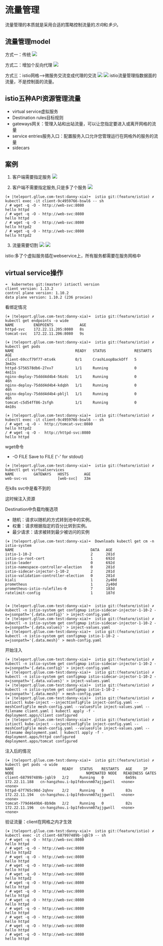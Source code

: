 # 流量管理
流量管理的本质就是采用合适的策略控制流量的*方向*和*多少*。

## 流量管理model
方式一：传统
![](.02_virtual_service_images/trafic_model1.png)

方式二：增加个反向代理
![](.02_virtual_service_images/trafic_model2.png)

方式三：istio网格-->微服务交流变成代理的交流
![](.02_virtual_service_images/trafic_model3.png)
![](.02_virtual_service_images/trafic_model4.png)
istio流量管理指数据面的流量，不是控制面的流量。


## istio五种API资源管理流量
- virtual service虚拟服务
- Destination rules目标规则
- gateways网关：管理入站和出站流量，可以让您指定要进入或离开网格的流量
- service entries服务入口：配置服务入口允许您管理运行在网格外的服务的流量
- sidecars

## 案例
1. 客户端需要指定服务
![](.02_virtual_service_images/example1.png)
   
2. 客户端不需要指定服务,只是多了个服务
![](.02_virtual_service_images/example2.png)

   
```shell
(⎈ |teleport.gllue.com-test:danny-xia)➜  istio git:(feature/istio) ✗ kubectl exec -it client-9c4959766-bswl6 -- sh
/ # wget -q -O - http://web-svc:8080
hello httpd
/ # wget -q -O - http://web-svc:8080
hello httpd
/ # wget -q -O - http://web-svc:8080
hello httpd2
/ # wget -q -O - http://web-svc:8080
hello httpd2

```
   
3. 流量需要切割
![](.02_virtual_service_images/example3.png)
![](.02_virtual_service_images/example4.png)

istio:多了个虚拟服务插在webservice上，所有服务都需要在服务网格中


## virtual service操作
```shell
➜  kubernetes git:(master) istioctl version
client version: 1.13.2
control plane version: 1.10.2
data plane version: 1.10.2 (236 proxies)
```

看绑定情况
```shell
(⎈ |teleport.gllue.com-test:danny-xia)➜  istio git:(feature/istio) ✗ kubectl get endpoints -o wide        
NAME         ENDPOINTS            AGE
httpd-svc    172.22.11.205:8080   8s
tomcat-svc   172.22.11.206:8080   9s

```

```shell
(⎈ |teleport.gllue.com-test:danny-xia)➜  istio git:(feature/istio) ✗ kubectl get pods                     
NAME                            READY   STATUS             RESTARTS   AGE
client-69ccf79f77-mts4k         0/1     CrashLoopBackOff   5          3m43s
httpd-5756578db6-27xv7          1/1     Running            0          4m11s
nginx-deploy-75ddd4d4b4-56zdc   1/1     Running            0          46h
nginx-deploy-75ddd4d4b4-kdqbh   1/1     Running            0          46h
nginx-deploy-75ddd4d4b4-pbljl   1/1     Running            0          46h
tomcat-c5d54ff86-2sfgh          1/1     Running            0          4m10s

(⎈ |teleport.gllue.com-test:danny-xia)➜  istio git:(feature/istio) ✗ kubectl exec -it client-9c4959766-bswl6 -- sh
/ # wget -q -O -  http://tomcat-svc:8080
hello httpd2
/ # wget -q -O -  http://httpd-svc:8080
hello httpd

```
wget命令
* -O FILE         Save to FILE ('-' for stdout)

```shell
(⎈ |teleport.gllue.com-test:danny-xia)➜  istio git:(feature/istio) ✗ kubectl get virtualservices
NAME         GATEWAYS   HOSTS       AGE
web-svc-vs              [web-svc]   33m

```
在k8s svc中是看不到的

这时候注入资源


Destination中负载均衡选项
- 随机：请求以随机的方式转到池中的实例。
- 权重：请求根据指定的百分比转到实例。
- 最少请求：请求被转到最少被访问的实例

```shell
(⎈ |teleport.gllue.com-test:danny-xia)➜  Downloads kubectl get cm -n istio-system
NAME                                   DATA   AGE
istio-1-10-2                           2      281d
istio-ca-root-cert                     1      692d
istio-leader                           0      692d
istio-namespace-controller-election    0      281d
istio-sidecar-injector-1-10-2          2      281d
istio-validation-controller-election   0      281d
kiali                                  1      2y40d
prometheus                             1      2y40d
prometheus-istio-rulefiles-0           7      183d
ratelimit-config                       1      187d


(⎈ |teleport.gllue.com-test:danny-xia)➜  istio git:(feature/istio) ✗ kubectl -n istio-system get configmap istio-sidecar-injector-1-10-2 -o=jsonpath='{.data.config}' > inject-config.yaml
(⎈ |teleport.gllue.com-test:danny-xia)➜  istio git:(feature/istio) ✗ kubectl -n istio-system get configmap istio-sidecar-injector-1-10-2 -o=jsonpath='{.data.values}' > inject-values.yaml
(⎈ |teleport.gllue.com-test:danny-xia)➜  istio git:(feature/istio) ✗ kubectl -n istio-system get configmap istio-1-10-2 -o=jsonpath='{.data.mesh}' > mesh-config.yaml

```

开始注入
```shell
(⎈ |teleport.gllue.com-test:danny-xia)➜  istio git:(feature/istio) ✗ kubectl -n istio-system get configmap istio-sidecar-injector-1-10-2 -o=jsonpath='{.data.config}' > inject-config.yaml
(⎈ |teleport.gllue.com-test:danny-xia)➜  istio git:(feature/istio) ✗ kubectl -n istio-system get configmap istio-sidecar-injector-1-10-2 -o=jsonpath='{.data.values}' > inject-values.yaml
(⎈ |teleport.gllue.com-test:danny-xia)➜  istio git:(feature/istio) ✗ kubectl -n istio-system get configmap istio-1-10-2 -o=jsonpath='{.data.mesh}' > mesh-config.yaml
(⎈ |teleport.gllue.com-test:danny-xia)➜  istio git:(feature/istio) ✗ istioctl kube-inject --injectConfigFile inject-config.yaml --meshConfigFile mesh-config.yaml --valuesFile inject-values.yaml --filename client.yaml | kubectl apply -f -
deployment.apps/client configured
(⎈ |teleport.gllue.com-test:danny-xia)➜  istio git:(feature/istio) ✗ istioctl kube-inject --injectConfigFile inject-config.yaml --meshConfigFile mesh-config.yaml --valuesFile inject-values.yaml --filename deployment.yaml | kubectl apply -f - 
deployment.apps/httpd configured
deployment.apps/tomcat configured

```
注入后的情况
```shell
(⎈ |teleport.gllue.com-test:danny-xia)➜  istio git:(feature/istio) ✗ kubectl get pods -o wide
NAME                      READY   STATUS    RESTARTS   AGE     IP              NODE                                 NOMINATED NODE   READINESS GATES
client-687997489b-jqbl9   2/2     Running   0          6m59s   172.22.11.188   cn-hangzhou.i-bp1febvvnm07ajjgwnll   <none>           <none>
httpd-67f765c98d-2qhnv    2/2     Running   0          83s     172.22.11.194   cn-hangzhou.i-bp1febvvnm07ajjgwnll   <none>           <none>
tomcat-779d4649b6-8b9dm   2/2     Running   0          82s     172.22.11.196   cn-hangzhou.i-bp1febvvnm07ajjgwnll   <none>           <none>

```
验证流量：client在网格之内才生效
```shell
(⎈ |teleport.gllue.com-test:danny-xia)➜  istio git:(feature/istio) ✗ kubectl exec -it client-687997489b-jqbl9 -- sh                      
/ # wget -q -O - http://web-svc:8080
hello httpd
/ # wget -q -O - http://web-svc:8080
hello httpd2
/ # wget -q -O - http://web-svc:8080
hello httpd
/ # wget -q -O - http://web-svc:8080
hello httpd
/ # wget -q -O - http://web-svc:8080
hello httpd2
/ # wget -q -O - http://web-svc:8080
hello httpd
/ # wget -q -O - http://web-svc:8080
hello httpd
/ # wget -q -O - http://web-svc:8080
hello httpd
/ # wget -q -O - http://web-svc:8080
hello httpd
/ # wget -q -O - http://web-svc:8080
hello httpd
/ # wget -q -O - http://web-svc:8080
hello httpd
/ # wget -q -O - http://web-svc:8080
hello httpd

```

